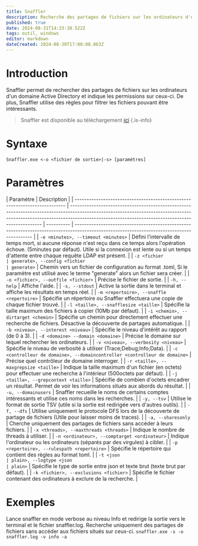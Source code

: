 ```yaml
---
title: Snaffler
description: Recherche des partages de fichiers sur les ordinateurs d'un domaine Active Directory et indique les permissions sur ceux-ci. De plus, Snaffler utilise des règles pour filtrer les fichiers pouvant être intéressants.
published: true
date: 2024-08-31T14:33:38.522Z
tags: outil, windows
editor: markdown
dateCreated: 2024-08-30T17:08:08.063Z
---
```


# Introduction

Snaffler permet de rechercher des partages de fichiers sur les ordinateurs d'un domaine Active Directory et indique les permissions sur ceux-ci. De plus, Snaffler utilise des règles pour filtrer les fichiers pouvant être intéressants.

> Snaffler est disponible au téléchargement [ici](https://github.com/SnaffCon/Snaffler)
> {.is-info}

# Syntaxe

`Snaffler.exe <-o <fichier de sortie>|-s> [paramètres]`

# Paramètres

| Paramètre                                                                  | Description                                                                                                                                                                                                                    |
| -------------------------------------------------------------------------- | ------------------------------------------------------------------------------------------------------------------------------------------------------------------------------------------------------------------------------ | ---------- | ------------------------------------------------------------------------------------------------------------------------------------------ |
| `-e <minutes>, --timeout <minutes>`                                        | Défini l'intervalle de temps mort, si aucune réponse n'est reçu dans ce temps alors l'opération échoue. (5minutes par défaut). Utile si la connexion est lente ou si un temps d'attente entre chaque requête LDAP est présent. |
| `-z <fichier                                                               | generate>, --config <fichier                                                                                                                                                                                                   | generate>` | Chemin vers un fichier de configuration au format .toml, Si le paramètre est utilisé avec le terme "generate" alors un fichier sera créer. |
| `-o <fichier>, --outfile <fichier>`                                        | Précise le fichier de sortie.                                                                                                                                                                                                  |
| `-h, --help`                                                               | Affiche l'aide.                                                                                                                                                                                                                |
| `-s, --stdout`                                                             | Active la sortie dans le terminal et affiche les résultats en temps réel.                                                                                                                                                      |
| `-m <repertoire>, --snaffle <repertoire>`                                  | Spécifie un répertoire ou Snaffler effectuera une copie de chaque fichier trouvé.                                                                                                                                              |
| `-l <taille>, --snafflesize <taille>`                                      | Spécifie la taille maximum des fichiers à copier (10Mb par défaut).                                                                                                                                                            |
| `-i <chemin>, --dirtarget <chemin>`                                        | Spécifie un chemin pour directement effectuer une recherche de fichiers. Désactive la découverte de partages automatique.                                                                                                      |
| `-b <niveau>, --interest <niveau>`                                         | Spécifie le niveau d'intérêt au rapport (de 0 à 3).                                                                                                                                                                            |
| `-d <domaine> --domain <domaine>`                                          | Précise le domaine sur lequel rechercher les ordinateurs.                                                                                                                                                                      |
| `-v <niveau>, --verbosity <niveau>`                                        | Spécifie le niveau de verbosité à utiliser (Trace;Debug;Info;Data).                                                                                                                                                            |
| `-c <controlleur de domaine>, --domaincontroller <controlleur de domaine>` | Précise quel contrôleur de domaine interroger.                                                                                                                                                                                 |
| `-r <taille>, --maxgrepsize <taille>`                                      | Indique la taille maximum d'un fichier (en octets) pour effectuer une recherche à l'intérieur (500octets par défaut).                                                                                                          |
| `-j <taille>, --grepcontext <taille>`                                      | Spécifie de combien d'octets encadrer un résultat. Permet de voir les informations situés aux abords du résultat.                                                                                                              |
| `-u, --domainusers`                                                        | Snaffler recueille le noms de certains comptes intéressants et utilise ces noms dans les recherches.                                                                                                                           |
| `-y, --tsv`                                                                | Utilise le format de sortie TSV (utile si la sortie est redirigée vers d'autres outils).                                                                                                                                       |
| `-f, --dfs`                                                                | Utilise uniquement le protocole DFS lors de la découverte de partage de fichiers (Utile pour laisser moins de traces).                                                                                                         |
| `-a, --sharesonly`                                                         | Cherche uniquement des partages de fichiers sans accéder à leurs fichiers.                                                                                                                                                     |
| `-x <threads>, --maxthreads <threads>`                                     | Indique le nombre de threads à utiliser.                                                                                                                                                                                       |
| `-n <ordinateur>, --comptarget <ordinateur>`                               | Indique l'ordinateur ou les ordinateurs (séparés par des virgules) à cibler.                                                                                                                                                   |
| `-p <repertoire>, --rulespath <repertoire>`                                | Spécifie le répertoire qui contient des règles au format toml.                                                                                                                                                                 |
| `-t <json                                                                  | plain>, --logtype <json                                                                                                                                                                                                        | plain>`    | Spécifie le type de sortie entre json et texte brut (texte brut par défaut).                                                               |
| `-k <fichier>, --exclusions <fichier>`                                     | Spécifie le fichier contenant des ordinateurs à exclure de la recherche.                                                                                                                                                       |

# Exemples

Lance snaffler en mode verbose au niveau Info et redirige la sortie vers le terminal et le fichier snaffler.log. Recherche uniquement des partages de fichiers sans accéder aux fichiers situés sur ceux-ci.
`snaffler.exe -s -o snaffler.log -v info -a`
